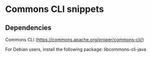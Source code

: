 # Commons CLI snippets

## Dependencies

Commons CLI (https://commons.apache.org/proper/commons-cli/)

For Debian users, install the following package: libcommons-cli-java

